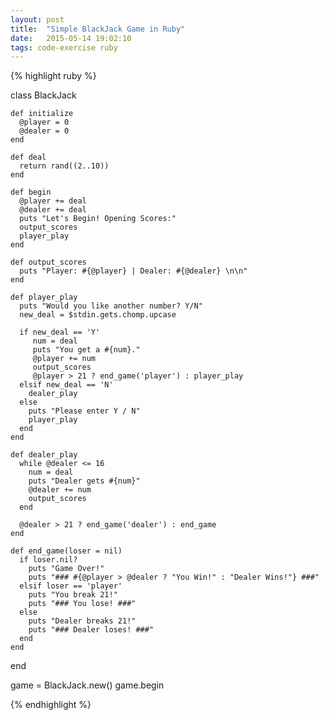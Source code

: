 ```yaml
---
layout: post
title:  "Simple BlackJack Game in Ruby"
date:   2015-05-14 19:02:10
tags: code-exercise ruby
---
```


{% highlight ruby %}

  class BlackJack

    def initialize
      @player = 0
      @dealer = 0
    end

    def deal
      return rand((2..10))
    end

    def begin
      @player += deal
      @dealer += deal
      puts "Let's Begin! Opening Scores:"
      output_scores
      player_play
    end

    def output_scores
      puts "Player: #{@player} | Dealer: #{@dealer} \n\n"
    end

    def player_play
      puts "Would you like another number? Y/N"
      new_deal = $stdin.gets.chomp.upcase

      if new_deal == 'Y'
         num = deal
         puts "You get a #{num}."
         @player += num
         output_scores
         @player > 21 ? end_game('player') : player_play
      elsif new_deal == 'N'
        dealer_play
      else
        puts "Please enter Y / N"
        player_play
      end
    end

    def dealer_play
      while @dealer <= 16
        num = deal
        puts "Dealer gets #{num}"
        @dealer += num
        output_scores
      end

      @dealer > 21 ? end_game('dealer') : end_game
    end

    def end_game(loser = nil)
      if loser.nil?
        puts "Game Over!"
        puts "### #{@player > @dealer ? "You Win!" : "Dealer Wins!"} ###"
      elsif loser == 'player'
        puts "You break 21!"
        puts "### You lose! ###"
      else
        puts "Dealer breaks 21!"
        puts "### Dealer loses! ###"
      end
    end
  end

  game = BlackJack.new()
  game.begin

{% endhighlight %}


